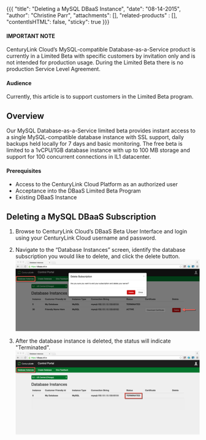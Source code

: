 {{{
  "title": "Deleting a MySQL DBaaS Instance",
  "date": "08-14-2015",
  "author": "Christine Parr",
  "attachments": [],
  "related-products" : [],
  "contentIsHTML": false,
  "sticky": true
}}}

#### IMPORTANT NOTE

CenturyLink Cloud’s MySQL-compatible Database-as-a-Service product is currently in a Limited Beta with specific customers by invitation only and is not intended for production usage.
During the Limited Beta there is no production Service Level Agreement.

#### Audience

Currently, this article is to support customers in the Limited Beta program.

## Overview

Our MySQL Database-as-a-Service limited beta provides instant access to a single MySQL-compatible database instance with SSL support, daily backups held locally for 7 days and basic monitoring.  The free beta is limited to a 1vCPU/1GB database instance with up to 100 MB storage and support for 100 concurrent connections in IL1 datacenter.

#### Prerequisites

- Access to the CenturyLink Cloud Platform as an authorized user
- Acceptance into the DBaaS Limited Beta Program
- Existing DBaaS Instance

## Deleting a MySQL DBaaS Subscription

1.  Browse to CenturyLink Cloud’s DBaaS Beta User Interface and login using your CenturyLink Cloud username and password.

2.	Navigate to the “Database Instances” screen, identify the database subscription you would like to delete, and click the delete button. ![DeleteDB](../images/dbaas-delete-beta.png)

3.  After the database instance is deleted, the status will indicate "Terminated". ![TerminatedDB](../images/dbaas-terminated-beta.png)
